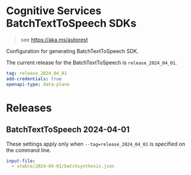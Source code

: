 # Cognitive Services BatchTextToSpeech SDKs

> see https://aka.ms/autorest

Configuration for generating BatchTextToSpeech SDK.

The current release for the BatchTextToSpeech is `release_2024_04_01`.

``` yaml
tag: release_2024_04_01
add-credentials: true
openapi-type: data-plane
```

# Releases

## BatchTextToSpeech 2024-04-01

These settings apply only when `--tag=release_2024_04_01` is specified on the command line.

```yaml $(tag) == 'release_2024_04_01'
input-file:
  - stable/2024-04-01/batchsynthesis.json
```